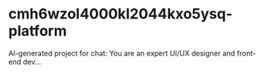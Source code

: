 # cmh6wzol4000kl2044kxo5ysq-platform
AI-generated project for chat: You are an expert UI/UX designer and front-end dev...
